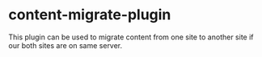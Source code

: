 # content-migrate-plugin
This plugin can be used to migrate content from one site to another site if our both sites are on same server.
